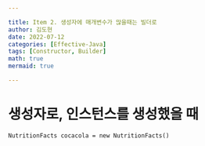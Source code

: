 ```yaml
---

title: Item 2. 생성자에 매개변수가 많을때는 빌더로
author: 김도현
date: 2022-07-12
categories: [Effective-Java]
tags: [Constructor, Builder]
math: true
mermaid: true

---
```


# 생성자로, 인스턴스를 생성했을 때

    NutritionFacts cocacola = new NutritionFacts()
